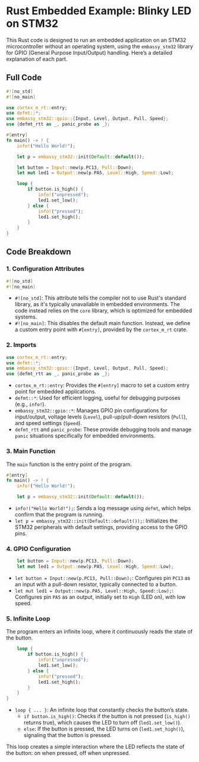 
# Rust Embedded Example: Blinky LED on STM32


This Rust code is designed to run an embedded application on an STM32 microcontroller without an operating system, using the `embassy_stm32` library for GPIO (General Purpose Input/Output) handling. Here’s a detailed explanation of each part.

## Full Code
```rust
#![no_std]
#![no_main]

use cortex_m_rt::entry;
use defmt::*;
use embassy_stm32::gpio::{Input, Level, Output, Pull, Speed};
use {defmt_rtt as _, panic_probe as _};

#[entry]
fn main() -> ! {
    info!("Hello World!");

    let p = embassy_stm32::init(Default::default());

    let button = Input::new(p.PC13, Pull::Down);
    let mut led1 = Output::new(p.PA5, Level::High, Speed::Low);

    loop {
        if button.is_high() {
            info!("unpressed");
            led1.set_low();
        } else {
            info!("pressed");
            led1.set_high();
        }
    }
}
```

## Code Breakdown

### 1. Configuration Attributes
```rust
#![no_std]
#![no_main]
```
- `#![no_std]`: This attribute tells the compiler not to use Rust's standard library, as it's typically unavailable in embedded environments. The code instead relies on the `core` library, which is optimized for embedded systems.
- `#![no_main]`: This disables the default main function. Instead, we define a custom entry point with `#[entry]`, provided by the `cortex_m_rt` crate.

### 2. Imports
```rust
use cortex_m_rt::entry;
use defmt::*;
use embassy_stm32::gpio::{Input, Level, Output, Pull, Speed};
use {defmt_rtt as _, panic_probe as _};
```
- `cortex_m_rt::entry`: Provides the `#[entry]` macro to set a custom entry point for embedded applications.
- `defmt::*`: Used for efficient logging, useful for debugging purposes (e.g., `info!`).
- `embassy_stm32::gpio::*`: Manages GPIO pin configurations for input/output, voltage levels (`Level`), pull-up/pull-down resistors (`Pull`), and speed settings (`Speed`).
- `defmt_rtt` and `panic_probe`: These provide debugging tools and manage `panic` situations specifically for embedded environments.

### 3. Main Function
The `main` function is the entry point of the program.

```rust
#[entry]
fn main() -> ! {
    info!("Hello World!");

    let p = embassy_stm32::init(Default::default());
```
- `info!("Hello World!");`: Sends a log message using `defmt`, which helps confirm that the program is running.
- `let p = embassy_stm32::init(Default::default());`: Initializes the STM32 peripherals with default settings, providing access to the GPIO pins.

### 4. GPIO Configuration
```rust
    let button = Input::new(p.PC13, Pull::Down);
    let mut led1 = Output::new(p.PA5, Level::High, Speed::Low);
```
- `let button = Input::new(p.PC13, Pull::Down);`: Configures pin `PC13` as an input with a pull-down resistor, typically connected to a button.
- `let mut led1 = Output::new(p.PA5, Level::High, Speed::Low);`: Configures pin `PA5` as an output, initially set to `High` (LED on), with low speed.

### 5. Infinite Loop
The program enters an infinite loop, where it continuously reads the state of the button.

```rust
    loop {
        if button.is_high() {
            info!("unpressed");
            led1.set_low();
        } else {
            info!("pressed");
            led1.set_high();
        }
    }
}
```
- `loop { ... }`: An infinite loop that constantly checks the button’s state.
  - `if button.is_high()`: Checks if the button is not pressed (`is_high()` returns true), which causes the LED to turn off (`led1.set_low()`).
  - `else`: If the button is pressed, the LED turns on (`led1.set_high()`), signaling that the button is pressed.

This loop creates a simple interaction where the LED reflects the state of the button: on when pressed, off when unpressed.
